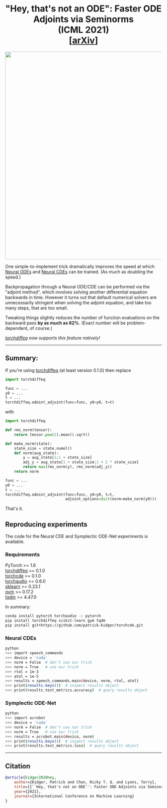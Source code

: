 <h1 align='center'> "Hey, that's not an ODE": Faster ODE Adjoints via Seminorms<br>(ICML 2021)<br>[<a href="https://arxiv.org/abs/2009.09457">arXiv</a>]</h1>

<p align="center">
<img align="middle" src="./imgs/nfe.png" width="666" />
</p>

One simple-to-implement trick dramatically improves the speed at which [Neural ODEs](https://arxiv.org/abs/1806.07366) and [Neural CDEs](https://arxiv.org/abs/2005.08926) can be trained. (As much as doubling the speed.)

Backpropagation through a Neural ODE/CDE can be performed via the "adjoint method", which involves solving another differential equation backwards in time. However it turns out that default numerical solvers are unnecessarily stringent when solving the adjoint equation, and take too many steps, that are too small.

Tweaking things slightly reduces the number of function evaluations on the backward pass **by as much as 62%**. (Exact number will be problem-dependent, of course.)

_[torchdiffeq](https://github.com/rtqichen/torchdiffeq) now supports this feature natively!_

---

## Summary:
If you're using [torchdiffeq](https://github.com/rtqichen/torchdiffeq) (at least version 0.1.0) then replace
```python
import torchdiffeq

func = ...
y0 = ...
t = ...
torchdiffeq.odeint_adjoint(func=func, y0=y0, t=t)
```
with
```python
import torchdiffeq

def rms_norm(tensor):
    return tensor.pow(2).mean().sqrt()

def make_norm(state):
    state_size = state.numel()
    def norm(aug_state):
        y = aug_state[1:1 + state_size]
        adj_y = aug_state[1 + state_size:1 + 2 * state_size]
        return max(rms_norm(y), rms_norm(adj_y))
    return norm

func = ...    
y0 = ...
t = ...
torchdiffeq.odeint_adjoint(func=func, y0=y0, t=t, 
                           adjoint_options=dict(norm=make_norm(y0)))
```
That's it.

## Reproducing experiments
The code for the Neural CDE and Symplectic ODE-Net experiments is available.

### Requirements
PyTorch >= 1.6    
[torchdiffeq](https://github.com/rtqichen/torchdiffeq) >= 0.1.0  
[torchcde](https://github.com/patrick-kidger/torchcde) >= 0.1.0  
[torchaudio](pytorch.org/audio/) >= 0.6.0  
[sklearn](https://scikit-learn.org/stable/) >= 0.23.1  
[gym](https://github.com/openai/gym) >= 0.17.2  
[tqdm](https://github.com/tqdm/tqdm) >= 4.47.0

In summary:
```bash
conda install pytorch torchaudio -c pytorch
pip install torchdiffeq scikit-learn gym tqdm
pip install git+https://github.com/patrick-kidger/torchcde.git
```

### Neural CDEs
```bash
python
>>> import speech_commands
>>> device = 'cuda'
>>> norm = False  # don't use our trick
>>> norm = True   # use our trick
>>> rtol = 1e-3
>>> atol = 1e-5
>>> results = speech_commands.main(device, norm, rtol, atol)
>>> print(results.keys())  # inspect results object
>>> print(results.test_metrics.accuracy)  # query results object
```

### Symplectic ODE-Net
```bash
python
>>> import acrobot
>>> device = 'cuda'
>>> norm = False  # don't use our trick
>>> norm = True   # use our trick
>>> results = acrobot.main(device, norm)
>>> print(results.keys())  # inspect results object
>>> print(results.test_metrics.loss)  # query results object
```
---

## Citation
```bibtex
@article{kidger2020hey,
    author={Kidger, Patrick and Chen, Ricky T. Q. and Lyons, Terry},
    title={{``Hey, that's not an ODE'': Faster ODE Adjoints via Seminorms}},
    year={2021},
    journal={International Conference on Machine Learning}
}
```
